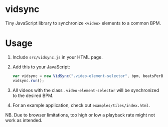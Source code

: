 # vidsync

Tiny JavaScript library to synchronize `<video>` elements to a common BPM.

# Usage

1. Include `src/vidsync.js` in your HTML page.
2. Add this to your JavaScript:

    ```javascript
    var vidsync = new VidSync(".video-element-selector", bpm, beatsPerBar);
    vidsync.run();
    ```
3. All videos with the class `.video-element-selector` will be synchronized to the desired BPM.
4. For an example application, check out `examples/tiles/index.html`.

NB. Due to browser limitations, too high or low a playback rate might not work as intended.

